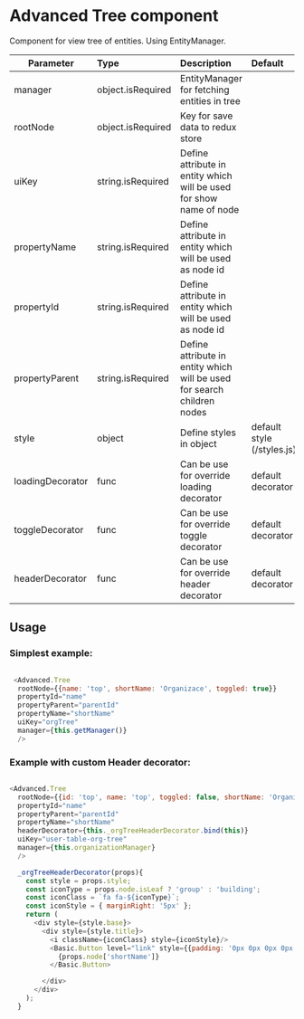 # Advanced Tree component

Component for view tree of entities. Using EntityManager.

| Parameter | Type | Description | Default  |
| --- | :--- | :--- | :--- |
| manager | object.isRequired | EntityManager for fetching entities in tree | |
| rootNode | object.isRequired | Key for save data to redux store | |
| uiKey | string.isRequired | Define attribute in entity which will be used for show name of node | |
| propertyName | string.isRequired | Define attribute in entity which will be used as node id |   |
| propertyId | string.isRequired | Define attribute in entity which will be used as node id |   |
| propertyParent | string.isRequired | Define attribute in entity which will be used for search children nodes |   |
| style  | object   | Define styles in object | default style (/styles.js) |
| loadingDecorator  | func   |  Can be use for override loading decorator |default decorator |
| toggleDecorator  | func   |  Can be use for override toggle decorator | default decorator|
| headerDecorator  | func   |  Can be use for override header decorator | default decorator| |


## Usage
### Simplest example:
```javascript

 <Advanced.Tree
  rootNode={{name: 'top', shortName: 'Organizace', toggled: true}}
  propertyId="name"
  propertyParent="parentId"
  propertyName="shortName"
  uiKey="orgTree"
  manager={this.getManager()}
  />
```
### Example with custom Header decorator:
```javascript

<Advanced.Tree
  rootNode={{id: 'top', name: 'top', toggled: false, shortName: 'Organizační struktura', children: []}}
  propertyId="name"
  propertyParent="parentId"
  propertyName="shortName"
  headerDecorator={this._orgTreeHeaderDecorator.bind(this)}
  uiKey="user-table-org-tree"
  manager={this.organizationManager}
  />

  _orgTreeHeaderDecorator(props){
    const style = props.style;
    const iconType = props.node.isLeaf ? 'group' : 'building';
    const iconClass = `fa fa-${iconType}`;
    const iconStyle = { marginRight: '5px' };
    return (
      <div style={style.base}>
        <div style={style.title}>
          <i className={iconClass} style={iconStyle}/>
          <Basic.Button level="link" style={{padding: '0px 0px 0px 0px'}} onClick={this._homeOrganizationFilter.bind(this, props.node)}>
            {props.node['shortName']}
          </Basic.Button>

        </div>
      </div>
    );
  }
```
